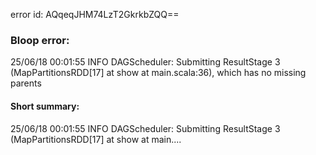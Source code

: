 error id: AQqeqJHM74LzT2GkrkbZQQ==
### Bloop error:

25/06/18 00:01:55 INFO DAGScheduler: Submitting ResultStage 3 (MapPartitionsRDD[17] at show at main.scala:36), which has no missing parents
#### Short summary: 

25/06/18 00:01:55 INFO DAGScheduler: Submitting ResultStage 3 (MapPartitionsRDD[17] at show at main....